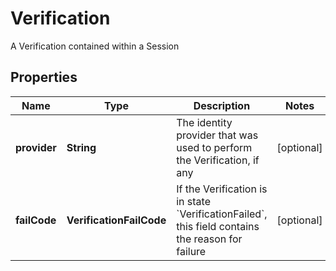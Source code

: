 

# Verification

A Verification contained within a Session

## Properties

| Name | Type | Description | Notes |
|------------ | ------------- | ------------- | -------------|
|**provider** | **String** | The identity provider that was used to perform the Verification, if any |  [optional] |
|**failCode** | **VerificationFailCode** | If the Verification is in state &#x60;VerificationFailed&#x60;, this field contains the reason for failure |  [optional] |



